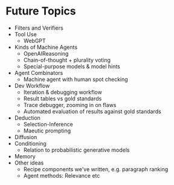 # Future Topics

* Filters and Verifiers
* Tool Use
  * WebGPT
* Kinds of Machine Agents
  * OpenAIReasoning
  * Chain-of-thought + plurality voting
  * Special-purpose models & model hints
* Agent Combinators
  * Machine agent with human spot checking
* Dev Workflow
  * Iteration & debugging workflow
  * Result tables vs gold standards
  * Trace debugger, zooming in on flaws
  * Automated evaluation of results against gold standards
* Deduction
  * Selection-Inference
  * Maeutic prompting
* Diffusion
* Conditioning
  * Relation to probabilistic generative models
* Memory
* Other ideas
  * Recipe components we've written, e.g. paragraph ranking
  * Agent methods: Relevance etc
